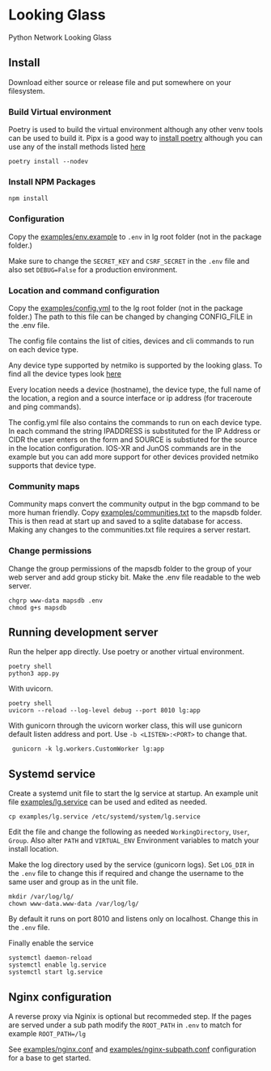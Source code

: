 # Looking Glass

Python Network Looking Glass

## Install

Download either source or release file and put somewhere on your filesystem.

### Build Virtual environment

Poetry is used to build the virtual environment although
any other venv tools can be used to build it. Pipx is a good way to [install
poetry](https://python-poetry.org/docs/#installing-with-pipx) although you
can use any of the install methods listed
[here](https://python-poetry.org/docs/#installation)

```console
poetry install --nodev
```

### Install NPM Packages

```console
npm install
```

### Configuration

Copy the [examples/env.example](examples/env.example) to `.env` in lg
root folder (not in the package folder.)

Make sure to change the `SECRET_KEY` and `CSRF_SECRET` in the `.env` file
and also set `DEBUG=False` for a production environment.

### Location and command configuration

Copy the [examples/config.yml](examples/config.yml) to the lg
root folder (not in the package folder.) The path to this file can be changed
by changing CONFIG_FILE in the .env file.

The config file contains the list of cities, devices and cli commands
to run on each device type.

Any device type supported by netmiko is supported by the looking glass.
To find all the device types look
[here](https://github.com/ktbyers/netmiko/blob/develop/PLATFORMS.md)

Every location needs a device (hostname), the device type, the full name of the
location, a region and a source interface or ip address (for traceroute and
ping commands).

The config.yml file also contains the commands to run on each device type.
In each command the string IPADDRESS is substituted for the IP Address or CIDR
the user enters on the form and SOURCE is substiuted for the source in the location
configuration. IOS-XR and JunOS commands are in the example but you can add more
support for other devices provided netmiko supports that device type.

### Community maps

Community maps convert the community output in the bgp command to be more human
friendly. Copy [examples/communities.txt](examples/communities.txt) to the mapsdb folder.
This is then read at start up and saved to a sqlite database for access. Making any
changes to the communities.txt file requires a server restart.

### Change permissions

Change the group permissions of the mapsdb folder to the group of your web server
and add group sticky bit. Make the .env file readable to the web server.

```console
chgrp www-data mapsdb .env
chmod g+s mapsdb
```

## Running development server

Run the helper app directly. Use poetry or another virtual environment.

```console
poetry shell
python3 app.py
```

With uvicorn.

```console
poetry shell
uvicorn --reload --log-level debug --port 8010 lg:app
```

With gunicorn through the uvicorn worker class, this will use gunicorn
default listen address and port. Use `-b <LISTEN>:<PORT>` to change that.

```console
 gunicorn -k lg.workers.CustomWorker lg:app
```

## Systemd service

Create a systemd unit file to start the lg service at startup.
An example unit file [examples/lg.service](examples//lg.service)
can be used and edited as needed.

```console
cp examples/lg.service /etc/systemd/system/lg.service
```

Edit the file and change the following as needed `WorkingDirectory`,
`User`, `Group`. Also alter `PATH` and `VIRTUAL_ENV`
Environment variables to match your install location.

Make the log directory used by the service (gunicorn logs). Set `LOG_DIR` in
the `.env` file to change this if required and change the username to the
same user and group as in the unit file.

```console
mkdir /var/log/lg/
chown www-data.www-data /var/log/lg/
```

By default it runs on port 8010 and listens only on localhost. Change
this in the `.env` file.

Finally enable the service

```console
systemctl daemon-reload
systemctl enable lg.service
systemctl start lg.service
```

## Nginx configuration

A reverse proxy via Nginix is optional but recommeded step. If the pages are
served under a sub path modify the `ROOT_PATH` in `.env`
to match for example `ROOT_PATH=/lg`

See [examples/nginx.conf](examples/nginx.conf) and
[examples/nginx-subpath.conf](examples/nginx-subpath.conf) configuration for
a base to get started.
